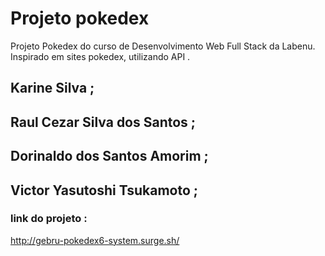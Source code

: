 
# Projeto pokedex
Projeto Pokedex do curso de Desenvolvimento Web Full Stack da Labenu. 
Inspirado em sites pokedex, utilizando API .

## Karine Silva ;
## Raul Cezar Silva dos Santos ;
## Dorinaldo dos Santos Amorim ;
## Victor Yasutoshi Tsukamoto ;


### link do projeto : 
http://gebru-pokedex6-system.surge.sh/